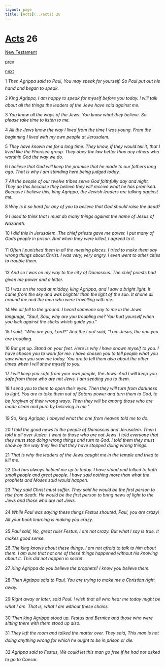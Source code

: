 ```yaml
---
layout: page
title: [Acts](../acts) 26
---
```


# [Acts](../acts) 26

[New Testament](/new-testament)


[prev](acts-25.html)


[next](acts-27.html)

1 _Then Agrippa said to Paul, You may speak for yourself. So Paul put out his hand and began to speak._

2 _King Agrippa, I am happy to speak for myself before you today. I will talk about all the things the leaders of the Jews have said against me._

3 _You know all the ways of the Jews. You know what they believe. So please take time to listen to me._

4 _All the Jews know the way I lived from the time I was young. From the beginning I lived with my own people at Jerusalem._

5 _They have known me for a long time. They know, if they would tell it, that I lived like the Pharisee group. They obey the law better than any others who worship God the way we do._

6 _I believe that God will keep the promise that he made to our fathers long ago. That is why I am standing here being judged today._

7 _All the people of our twelve tribes serve God faithfully day and night. They do this because they believe they will receive what he has promised. Because I believe this, king Agrippa, the Jewish leaders are talking against me._

8 _Why is it so hard for any of you to believe that God should raise the dead?_

9 _I used to think that I must do many things against the name of Jesus of Nazareth._

10 _I did this in Jerusalem. The chief priests gave me power. I put many of Gods people in prison. And when they were killed, I agreed to it._

11 _Often I punished them in all the meeting places. I tried to make them say wrong things about Christ. I was very, very angry. I even went to other cities to trouble them._

12 _And so I was on my way to the city of Damascus. The chief priests had given me power and a letter._

13 _I was on the road at midday, king Agrippa, and I saw a bright light. It came from the sky and was brighter than the light of the sun. It shone all around me and the men who were travelling with me._

14 _We all fell to the ground. I heard someone say to me in the Jews language, "Saul, Saul,  why are you troubling me? You hurt yourself when you kick against the sticks which guide you."_

15 _I said, "Who are you, Lord?" And the Lord said, "I am Jesus, the one you are troubling._

16 _But get up. Stand on your feet. Here is why I have shown myself to you. I have chosen you to work for me. I have chosen you to tell people what you saw when you saw me today. You are to tell them also about the other times when I will show myself to you._

17 _I will keep you safe from your own people, the Jews. And I will keep you safe from those who are not Jews. I am sending you to them._

18 _I send you to them to open their eyes. Then they will turn from darkness to light. You are to take them out of Satans power and turn them to God, to be forgiven of their wrong ways. Then they will be among those who are made clean and pure by believing in me." _

19 _So, king Agrippa, I obeyed what the one from heaven told me to do._

20 _I told the good news to the people of Damascus and Jerusalem. Then I told it all over Judea. I went to those who are not Jews. I told everyone that they must stop doing wrong things and turn to God. I told them they must show by the way they live that they have stopped doing wrong things._

21 _That is why the leaders of the Jews caught me in the temple and tried to kill me._

22 _God has always helped me up to today. I have stood and talked to both small people and great people. I have said nothing more than what the prophets and Moses said would happen._

23 _They said Christ must suffer. They said he would be the first person to rise from death.  He would be the first person to bring news of light to the Jews and those who are not Jews._

24 _While Paul was saying these things Festus shouted, Paul, you are crazy! All your book learning is making you crazy._

25 _Paul said, No, great ruler Festus, I am not crazy. But what I say is true. It makes good sense._

26 _The king knows about these things. I am not afraid to talk to him about them. I am sure that not one of these things happened without his knowing about it. This did not happen in secret._

27 _King Agrippa do you believe the prophets? I know you believe them._

28 _Then Agrippa said to Paul, You are trying to make me a Christian right away._

29 _Right away or later, said Paul. I wish that all who hear me today might be what I am.  That is, what I am without these chains._

30 _Then king Agrippa stood up. Festus and Bernice and those who were sitting there with them stood up also._

31 _They left the room and talked the matter over. They said, This man is not doing anything wrong for which he ought to be in prison or die._

32 _Agrippa said to Festus, We could let this man go free if he had not asked to go to Caesar._

